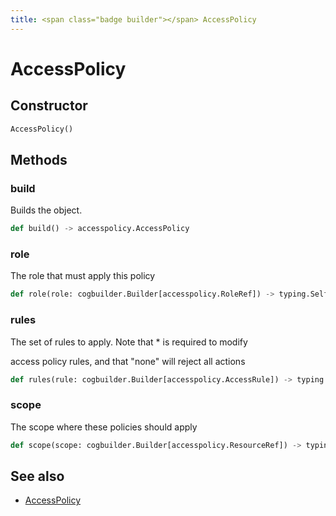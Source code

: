 ```yaml
---
title: <span class="badge builder"></span> AccessPolicy
---
```

# <span class="badge builder"></span> AccessPolicy

## Constructor

```python
AccessPolicy()
```
## Methods

### <span class="badge object-method"></span> build

Builds the object.

```python
def build() -> accesspolicy.AccessPolicy
```

### <span class="badge object-method"></span> role

The role that must apply this policy

```python
def role(role: cogbuilder.Builder[accesspolicy.RoleRef]) -> typing.Self
```

### <span class="badge object-method"></span> rules

The set of rules to apply.  Note that * is required to modify

access policy rules, and that "none" will reject all actions

```python
def rules(rule: cogbuilder.Builder[accesspolicy.AccessRule]) -> typing.Self
```

### <span class="badge object-method"></span> scope

The scope where these policies should apply

```python
def scope(scope: cogbuilder.Builder[accesspolicy.ResourceRef]) -> typing.Self
```

## See also

 * <span class="badge object-type-class"></span> [AccessPolicy](./object-AccessPolicy.md)
